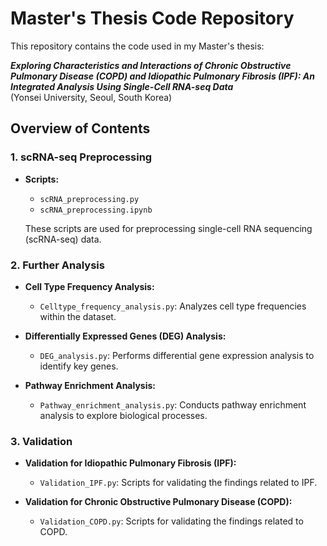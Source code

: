 # Master's Thesis Code Repository

This repository contains the code used in my Master's thesis:

**_Exploring Characteristics and Interactions of Chronic Obstructive Pulmonary Disease (COPD) and Idiopathic Pulmonary Fibrosis (IPF): An Integrated Analysis Using Single-Cell RNA-seq Data_**  
(Yonsei University, Seoul, South Korea)

## Overview of Contents

### 1. scRNA-seq Preprocessing

- **Scripts:**
  - `scRNA_preprocessing.py`
  - `scRNA_preprocessing.ipynb`
  
  These scripts are used for preprocessing single-cell RNA sequencing (scRNA-seq) data.

### 2. Further Analysis

- **Cell Type Frequency Analysis:**
  - `Celltype_frequency_analysis.py`: Analyzes cell type frequencies within the dataset.
  
- **Differentially Expressed Genes (DEG) Analysis:**
  - `DEG_analysis.py`: Performs differential gene expression analysis to identify key genes.
  
- **Pathway Enrichment Analysis:**
  - `Pathway_enrichment_analysis.py`: Conducts pathway enrichment analysis to explore biological processes.

### 3. Validation

- **Validation for Idiopathic Pulmonary Fibrosis (IPF):**
  - `Validation_IPF.py`: Scripts for validating the findings related to IPF.
  
- **Validation for Chronic Obstructive Pulmonary Disease (COPD):**
  - `Validation_COPD.py`: Scripts for validating the findings related to COPD.
